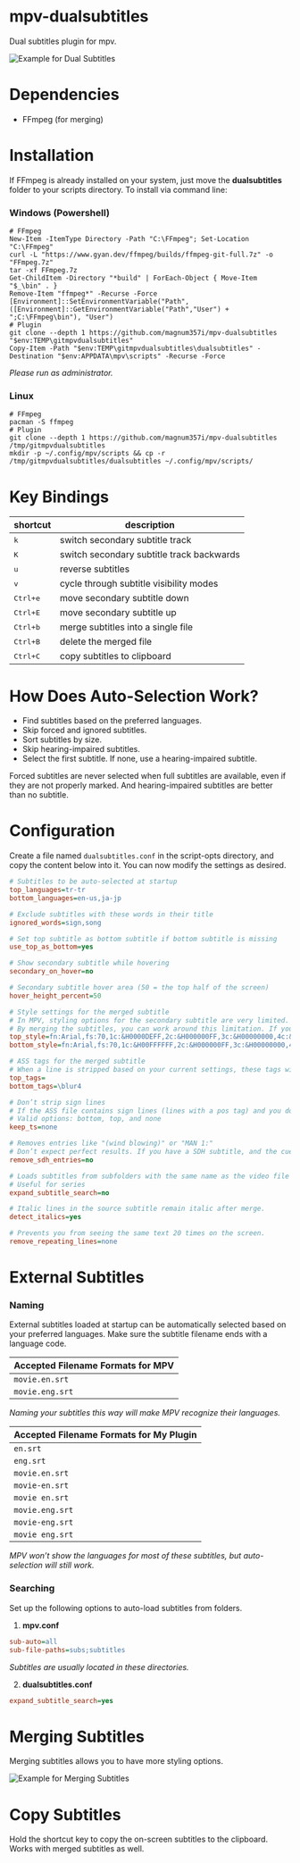 # mpv-dualsubtitles
Dual subtitles plugin for mpv.

![Example for Dual Subtitles](https://github.com/magnum357i/mpv-dualsubtitles/blob/main/mpv-shot0001.jpg)

# Dependencies

- FFmpeg (for merging)

# Installation

If FFmpeg is already installed on your system, just move the **dualsubtitles** folder to your scripts directory. To install via command line:

### Windows (Powershell)

```
# FFmpeg
New-Item -ItemType Directory -Path "C:\FFmpeg"; Set-Location "C:\FFmpeg"
curl -L "https://www.gyan.dev/ffmpeg/builds/ffmpeg-git-full.7z" -o "FFmpeg.7z"
tar -xf FFmpeg.7z
Get-ChildItem -Directory "*build" | ForEach-Object { Move-Item "$_\bin" . }
Remove-Item "ffmpeg*" -Recurse -Force
[Environment]::SetEnvironmentVariable("Path", ([Environment]::GetEnvironmentVariable("Path","User") + ";C:\FFmpeg\bin"), "User")
# Plugin
git clone --depth 1 https://github.com/magnum357i/mpv-dualsubtitles "$env:TEMP\gitmpvdualsubtitles"
Copy-Item -Path "$env:TEMP\gitmpvdualsubtitles\dualsubtitles" -Destination "$env:APPDATA\mpv\scripts" -Recurse -Force
```

*Please run as administrator.*

### Linux

```
# FFmpeg
pacman -S ffmpeg
# Plugin
git clone --depth 1 https://github.com/magnum357i/mpv-dualsubtitles /tmp/gitmpvdualsubtitles
mkdir -p ~/.config/mpv/scripts && cp -r /tmp/gitmpvdualsubtitles/dualsubtitles ~/.config/mpv/scripts/
```

# Key Bindings
| shortcut            | description                               |
| ------------------- | ----------------------------------------- |
| <kbd>k</kbd>        | switch secondary subtitle track           |
| <kbd>K</kbd>        | switch secondary subtitle track backwards |
| <kbd>u</kbd>        | reverse subtitles                         |
| <kbd>v</kbd>        | cycle through subtitle visibility modes   |
| <kbd>Ctrl+e</kbd>   | move secondary subtitle down              |
| <kbd>Ctrl+E</kbd>   | move secondary subtitle up                |
| <kbd>Ctrl+b</kbd>   | merge subtitles into a single file        |
| <kbd>Ctrl+B</kbd>   | delete the merged file                    |
| <kbd>Ctrl+C</kbd>   | copy subtitles to clipboard               |

# How Does Auto-Selection Work?
- Find subtitles based on the preferred languages.
- Skip forced and ignored subtitles.
- Sort subtitles by size.
- Skip hearing-impaired subtitles.
- Select the first subtitle. If none, use a hearing-impaired subtitle.

Forced subtitles are never selected when full subtitles are available, even if they are not properly marked. And hearing-impaired subtitles are better than no subtitle.

# Configuration
Create a file named `dualsubtitles.conf` in the script-opts directory, and copy the content below into it. You can now modify the settings as desired.

```ini
# Subtitles to be auto-selected at startup
top_languages=tr-tr
bottom_languages=en-us,ja-jp

# Exclude subtitles with these words in their title
ignored_words=sign,song

# Set top subtitle as bottom subtitle if bottom subtitle is missing
use_top_as_bottom=yes

# Show secondary subtitle while hovering
secondary_on_hover=no

# Secondary subtitle hover area (50 = the top half of the screen)
hover_height_percent=50

# Style settings for the merged subtitle
# In MPV, styling options for the secondary subtitle are very limited.
# By merging the subtitles, you can work around this limitation. If your video file is on an HDD, this process may take 2–3 minutes.
top_style=fn:Arial,fs:70,1c:&H0000DEFF,2c:&H000000FF,3c:&H00000000,4c:&H00000000,b:0,i:0,u:0,s:0,sx:100,sy:100,fsp:0,frz:0,bs:1,bord:3,shad:0,an:8,ml:0,mr:0,mv:40,enc:1
bottom_style=fn:Arial,fs:70,1c:&H00FFFFFF,2c:&H000000FF,3c:&H00000000,4c:&H00000000,b:0,i:0,u:0,s:0,sx:100,sy:100,fsp:0,frz:0,bs:1,bord:3,shad:0,an:2,ml:0,mr:0,mv:40,enc:1

# ASS tags for the merged subtitle
# When a line is stripped based on your current settings, these tags will be added to it.
top_tags=
bottom_tags=\blur4

# Don’t strip sign lines
# If the ASS file contains sign lines (lines with a pos tag) and you don’t want them to be stripped, you can use this option.
# Valid options: bottom, top, and none
keep_ts=none

# Removes entries like "(wind blowing)" or "MAN 1:"
# Don’t expect perfect results. If you have a SDH subtitle, and the cues are very distracting, you might want to try this setting.
remove_sdh_entries=no

# Loads subtitles from subfolders with the same name as the video file
# Useful for series
expand_subtitle_search=no

# Italic lines in the source subtitle remain italic after merge.
detect_italics=yes

# Prevents you from seeing the same text 20 times on the screen.
remove_repeating_lines=none
```

# External Subtitles

### Naming
External subtitles loaded at startup can be automatically selected based on your preferred languages. Make sure the subtitle filename ends with a language code.

| Accepted Filename Formats for MPV |
|-----------------|
| `movie.en.srt`  |
| `movie.eng.srt` |

*Naming your subtitles this way will make MPV recognize their languages.*


| Accepted Filename Formats for My Plugin |
|-----------------|
| `en.srt`        |
| `eng.srt`       |
| `movie.en.srt`  |
| `movie-en.srt`  |
| `movie en.srt`  |
| `movie.eng.srt` |
| `movie-eng.srt` |
| `movie eng.srt` |

*MPV won’t show the languages for most of these subtitles, but auto-selection will still work.*

### Searching

Set up the following options to auto-load subtitles from folders.

1) **mpv.conf**

```ini
sub-auto=all
sub-file-paths=subs;subtitles
```

*Subtitles are usually located in these directories.*

2) **dualsubtitles.conf**

```ini
expand_subtitle_search=yes
```

# Merging Subtitles
Merging subtitles allows you to have more styling options.

![Example for Merging Subtitles](https://github.com/magnum357i/mpv-dualsubtitles/blob/main/mpv-shot0002.jpg)

# Copy Subtitles
Hold the shortcut key to copy the on-screen subtitles to the clipboard. Works with merged subtitles as well.